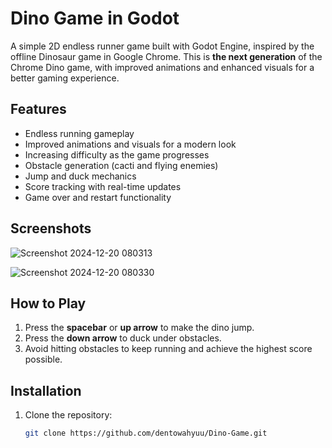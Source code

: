 # Dino Game in Godot

A simple 2D endless runner game built with Godot Engine, inspired by the offline Dinosaur game in Google Chrome. This is **the next generation** of the Chrome Dino game, with improved animations and enhanced visuals for a better gaming experience.

## Features

- Endless running gameplay
- Improved animations and visuals for a modern look
- Increasing difficulty as the game progresses
- Obstacle generation (cacti and flying enemies)
- Jump and duck mechanics
- Score tracking with real-time updates
- Game over and restart functionality

## Screenshots

![Screenshot 2024-12-20 080313](https://github.com/user-attachments/assets/e0942858-1f96-4304-b104-d48094488332)

![Screenshot 2024-12-20 080330](https://github.com/user-attachments/assets/a8177092-249a-44b4-9e54-749ade7d70ee)


## How to Play

1. Press the **spacebar** or **up arrow** to make the dino jump.
2. Press the **down arrow** to duck under obstacles.
3. Avoid hitting obstacles to keep running and achieve the highest score possible.

## Installation

1. Clone the repository:
   ```bash
   git clone https://github.com/dentowahyuu/Dino-Game.git

